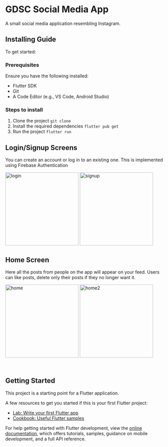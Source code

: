 # GDSC Social Media App

A small social media application resembling Instagram.
## Installing Guide
To get started:
### Prerequisites
Ensure you have the following installed:
- Flutter SDK
- Git
- A Code Editor (e.g., VS Code, Android Studio)
### Steps to install
1. Clone the project
   ```git clone```
2. Install the required dependencies
   ```flutter pub get```
3. Run the project
   ```flutter run```

## Login/Signup Screens
You can create an account or log in to an existing one. This is implemented using Firebase Authentication

<p float="left">
  <img src="app/login_screen.png" alt="login" width="230"/>
  <img src="app/signup_screen.png" alt="signup" width="230"/>
</p>

## Home Screen
Here all the posts from people on the app will appear on your feed.
Users can like posts, delete only their posts if they no longer want it.

<p float="left">
  <img src="app/home_screen.png" alt="home" width="230"/>
  <img src="app/home_screen2.png" alt="home2" width="230"/>
</p>





``` git


```

## Getting Started

This project is a starting point for a Flutter application.

A few resources to get you started if this is your first Flutter project:

- [Lab: Write your first Flutter app](https://docs.flutter.dev/get-started/codelab)
- [Cookbook: Useful Flutter samples](https://docs.flutter.dev/cookbook)

For help getting started with Flutter development, view the
[online documentation](https://docs.flutter.dev/), which offers tutorials,
samples, guidance on mobile development, and a full API reference.
